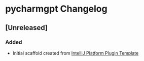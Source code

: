 <!-- Keep a Changelog guide -> https://keepachangelog.com -->

# pycharmgpt Changelog

## [Unreleased]
### Added
- Initial scaffold created from [IntelliJ Platform Plugin Template](https://github.com/JetBrains/intellij-platform-plugin-template)

